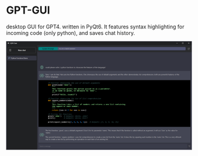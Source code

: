 # GPT-GUI
desktop GUI for GPT4. written in PyQt6. It features syntax highlighting for incoming code (only python), and saves chat history.


![GPT-GUI Image](qdrgpt.png)
